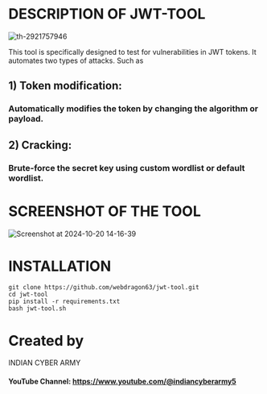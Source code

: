# DESCRIPTION OF JWT-TOOL
![th-2921757946](https://github.com/user-attachments/assets/f1fe9bbf-95d0-40c6-a451-37857b86232d)

This tool is specifically designed to test for vulnerabilities in JWT tokens. It automates two types of attacks. Such as 
## 1) Token modification:
### Automatically modifies the token by changing the algorithm or payload.
## 2) Cracking:
### Brute-force the secret key using custom wordlist or default wordlist.

# SCREENSHOT OF THE TOOL
![Screenshot at 2024-10-20 14-16-39](https://github.com/user-attachments/assets/1371ee54-1083-43cb-a319-2182a990d343)


# INSTALLATION
```shell
git clone https://github.com/webdragon63/jwt-tool.git
cd jwt-tool
pip install -r requirements.txt
bash jwt-tool.sh
```

# Created by
INDIAN CYBER ARMY
#### YouTube Channel: https://www.youtube.com/@indiancyberarmy5
